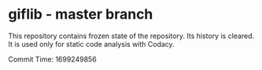 # giflib - master branch

This repository contains frozen state of the repository.
Its history is cleared. It is used only for static code
analysis with Codacy.

Commit Time: 1699249856